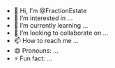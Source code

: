 - 👋 Hi, I’m @FractionEstate
- 👀 I’m interested in ...
- 🌱 I’m currently learning ...
- 💞️ I’m looking to collaborate on ...
- 📫 How to reach me ...
- 😄 Pronouns: ...
- ⚡ Fun fact: ...

<!---
FractionEstate/FractionEstate is a ✨ special ✨ repository because its `README.md` (this file) appears on your GitHub profile.
You can click the Preview link to take a look at your changes.
--->
